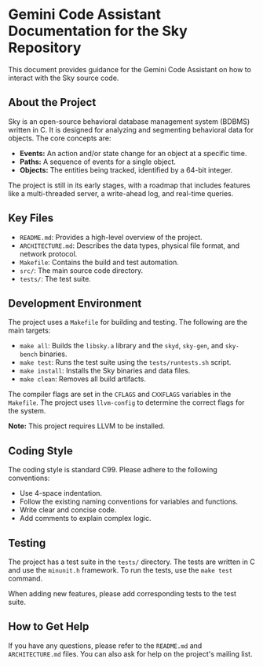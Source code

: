 # Gemini Code Assistant Documentation for the Sky Repository

This document provides guidance for the Gemini Code Assistant on how to interact with the Sky source code.

## About the Project

Sky is an open-source behavioral database management system (BDBMS) written in C. It is designed for analyzing and segmenting behavioral data for objects. The core concepts are:

*   **Events:** An action and/or state change for an object at a specific time.
*   **Paths:** A sequence of events for a single object.
*   **Objects:** The entities being tracked, identified by a 64-bit integer.

The project is still in its early stages, with a roadmap that includes features like a multi-threaded server, a write-ahead log, and real-time queries.

## Key Files

*   `README.md`: Provides a high-level overview of the project.
*   `ARCHITECTURE.md`: Describes the data types, physical file format, and network protocol.
*   `Makefile`: Contains the build and test automation.
*   `src/`: The main source code directory.
*   `tests/`: The test suite.

## Development Environment

The project uses a `Makefile` for building and testing. The following are the main targets:

*   `make all`: Builds the `libsky.a` library and the `skyd`, `sky-gen`, and `sky-bench` binaries.
*   `make test`: Runs the test suite using the `tests/runtests.sh` script.
*   `make install`: Installs the Sky binaries and data files.
*   `make clean`: Removes all build artifacts.

The compiler flags are set in the `CFLAGS` and `CXXFLAGS` variables in the `Makefile`. The project uses `llvm-config` to determine the correct flags for the system.

**Note:** This project requires LLVM to be installed.

## Coding Style

The coding style is standard C99. Please adhere to the following conventions:

*   Use 4-space indentation.
*   Follow the existing naming conventions for variables and functions.
*   Write clear and concise code.
*   Add comments to explain complex logic.

## Testing

The project has a test suite in the `tests/` directory. The tests are written in C and use the `minunit.h` framework. To run the tests, use the `make test` command.

When adding new features, please add corresponding tests to the test suite.

## How to Get Help

If you have any questions, please refer to the `README.md` and `ARCHITECTURE.md` files. You can also ask for help on the project's mailing list.